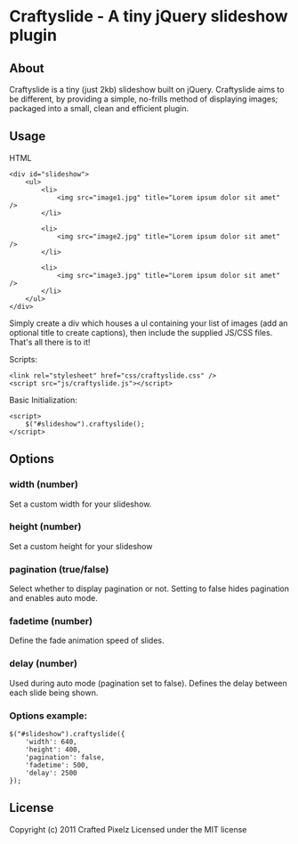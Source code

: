 Craftyslide - A tiny jQuery slideshow plugin
============================================

About
-----

Craftyslide is a tiny (just 2kb) slideshow built on jQuery. Craftyslide aims to be different, by providing a simple, no-frills method of displaying images; packaged into a small, clean and efficient plugin.

Usage
-----

HTML

	<div id="slideshow">
		<ul>
			<li>
				<img src="image1.jpg" title="Lorem ipsum dolor sit amet" />
			</li>
    
			<li>
				<img src="image2.jpg" title="Lorem ipsum dolor sit amet" />
			</li>
    
			<li>           
				<img src="image3.jpg" title="Lorem ipsum dolor sit amet" />
			</li>	                         
		</ul>
	</div>

Simply create a div which houses a ul containing your list of images (add an optional title to create captions), then include the supplied JS/CSS files. That's all there is to it!

Scripts:

	<link rel="stylesheet" href="css/craftyslide.css" />
	<script src="js/craftyslide.js"></script>

Basic Initialization:

	<script>
		$("#slideshow").craftyslide();
	</script>

Options
-------


### width (number)

Set a custom width for your slideshow.

### height (number)

Set a custom height for your slideshow

### pagination (true/false)

Select whether to display pagination or not. Setting to false hides pagination and enables auto mode.

### fadetime (number)

Define the fade animation speed of slides.

### delay (number)

Used during auto mode (pagination set to false). Defines the delay between each slide being shown.

### Options example:

	$("#slideshow").craftyslide({
		'width': 640,
		'height': 400,
		'pagination': false,
		'fadetime': 500,
		'delay': 2500
	});


License
-------

Copyright (c) 2011 Crafted Pixelz
Licensed under the MIT license